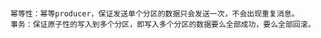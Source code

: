 

#####
    幂等性：幂等producer，保证发送单个分区的数据只会发送一次，不会出现重复消息。
    事务：保证原子性的写入到多个分区，即写入多个分区的数据要么全部成功，要么全部回滚。



